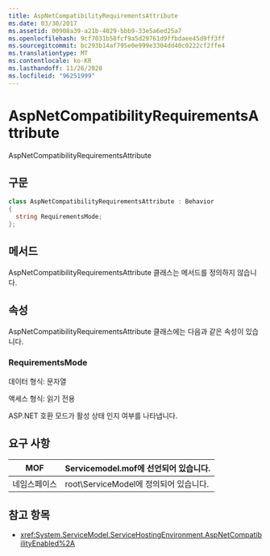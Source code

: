 ```yaml
---
title: AspNetCompatibilityRequirementsAttribute
ms.date: 03/30/2017
ms.assetid: 00908a39-a21b-4029-bbb9-33e5a6ed25a7
ms.openlocfilehash: 9cf7031b58fcf9a5d29761d9ffbdaee45d9ff3ff
ms.sourcegitcommit: bc293b14af795e0e999e3304dd40c0222cf2ffe4
ms.translationtype: MT
ms.contentlocale: ko-KR
ms.lasthandoff: 11/26/2020
ms.locfileid: "96251999"
---
```

# <a name="aspnetcompatibilityrequirementsattribute"></a>AspNetCompatibilityRequirementsAttribute

AspNetCompatibilityRequirementsAttribute  
  
## <a name="syntax"></a>구문  
  
```csharp
class AspNetCompatibilityRequirementsAttribute : Behavior  
{  
  string RequirementsMode;  
};  
```  
  
## <a name="methods"></a>메서드  

 AspNetCompatibilityRequirementsAttribute 클래스는 메서드를 정의하지 않습니다.  
  
## <a name="properties"></a>속성  

 AspNetCompatibilityRequirementsAttribute 클래스에는 다음과 같은 속성이 있습니다.  
  
### <a name="requirementsmode"></a>RequirementsMode  

 데이터 형식: 문자열  
  
 액세스 형식: 읽기 전용  
  
 ASP.NET 호환 모드가 활성 상태 인지 여부를 나타냅니다.  
  
## <a name="requirements"></a>요구 사항  
  
|MOF|Servicemodel.mof에 선언되어 있습니다.|  
|---------|-----------------------------------|  
|네임스페이스|root\ServiceModel에 정의되어 있습니다.|  
  
## <a name="see-also"></a>참고 항목

- <xref:System.ServiceModel.ServiceHostingEnvironment.AspNetCompatibilityEnabled%2A>

